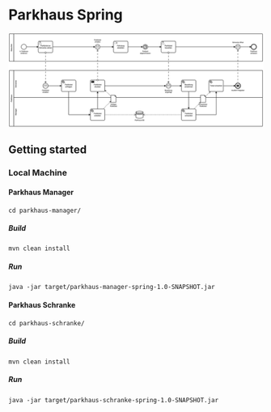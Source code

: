 # Parkhaus Spring

![Parkhaus Example](../parkhaus.png)

## Getting started

### Local Machine

#### Parkhaus Manager

```
cd parkhaus-manager/
```

##### Build

```
mvn clean install
```

##### Run

```
java -jar target/parkhaus-manager-spring-1.0-SNAPSHOT.jar
```

#### Parkhaus Schranke

```
cd parkhaus-schranke/
```

##### Build

```
mvn clean install
```

##### Run

```
java -jar target/parkhaus-schranke-spring-1.0-SNAPSHOT.jar
```